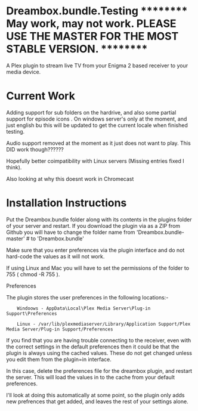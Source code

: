 Dreambox.bundle.Testing ******** May work, may not work. PLEASE USE THE MASTER FOR THE MOST STABLE VERSION.  ********
===============

A Plex plugin to stream live TV from your Enigma 2 based receiver to your media device.




Current Work
====================================

Adding support for sub folders on the hardrive, and also some partial support for episode icons .
On windows server's only at the moment, and just english bu this will be updated to get the current locale when
finished testing.


Audio support removed at the moment as it just does not want to play. This DID work though??????

Hopefully better coimpatibility with Linux servers (Missing entries fixed I think).

Also looking at why this doesnt work in Chromecast 

Installation Instructions
====================================


Put the Dreambox.bundle folder along with its contents in the plugins folder of your server and restart.
If you download the plugin via as a ZIP from Github you will have to change the folder name from 'Dreambox.bundle-master' #
to 'Dreambox.bundle'

Make sure that you enter preferences via the plugin interface and do not hard-code the values as it will not work.

If using Linux and Mac you will have to set the permissions of the folder to 755 ( chmod -R 755 ).

Preferences

The plugin stores the user preferences in the following locations:-

        Windoows - AppData\Local\Plex Media Server\Plug-in Support\Preferences

        Linux - /var/lib/plexmediaserver/Library/Application Support/Plex Media Server/Plug-in Support/Preferences

If you find that you are having trouble connecting to the receiver, even with the correct settings in the default preferences
then it could be that the plugin is always using the cached values. These do not get changed unless you edit them from the plugin=in interface.

In this case, delete the preferences file for the dreambox plugin, and restart the server. This will load the values in to the cache from your default preferences.

I'll look at doing this automatically at some point, so the plugin only adds new prefrences that get added, and leaves the rest of your settings alone.




